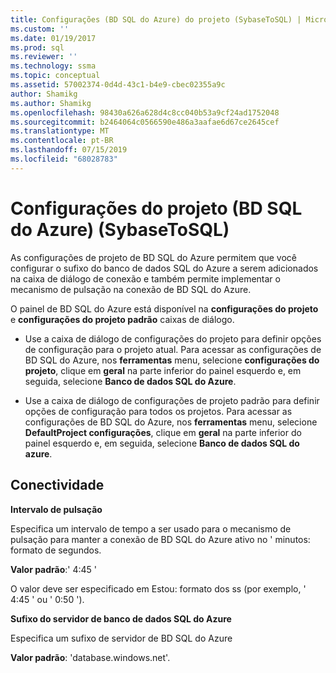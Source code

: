 ```yaml
---
title: Configurações (BD SQL do Azure) do projeto (SybaseToSQL) | Microsoft Docs
ms.custom: ''
ms.date: 01/19/2017
ms.prod: sql
ms.reviewer: ''
ms.technology: ssma
ms.topic: conceptual
ms.assetid: 57002374-0d4d-43c1-b4e9-cbec02355a9c
author: Shamikg
ms.author: Shamikg
ms.openlocfilehash: 98430a626a628d4c8cc040b53a9cf24ad1752048
ms.sourcegitcommit: b2464064c0566590e486a3aafae6d67ce2645cef
ms.translationtype: MT
ms.contentlocale: pt-BR
ms.lasthandoff: 07/15/2019
ms.locfileid: "68028783"
---
```

# <a name="project-settings-azure-sql-db--sybasetosql"></a>Configurações do projeto (BD SQL do Azure) (SybaseToSQL)
As configurações de projeto de BD SQL do Azure permitem que você configurar o sufixo do banco de dados SQL do Azure a serem adicionados na caixa de diálogo de conexão e também permite implementar o mecanismo de pulsação na conexão de BD SQL do Azure.  
  
O painel de BD SQL do Azure está disponível na **configurações do projeto** e **configurações do projeto padrão** caixas de diálogo.  
  
-   Use a caixa de diálogo de configurações do projeto para definir opções de configuração para o projeto atual. Para acessar as configurações de BD SQL do Azure, nos **ferramentas** menu, selecione **configurações do projeto**, clique em **geral** na parte inferior do painel esquerdo e, em seguida, selecione  **Banco de dados SQL do Azure**.  
  
-   Use a caixa de diálogo de configurações de projeto padrão para definir opções de configuração para todos os projetos. Para acessar as configurações de BD SQL do Azure, nos **ferramentas** menu, selecione **DefaultProject configurações**, clique em **geral** na parte inferior do painel esquerdo e, em seguida, selecione **Banco de dados SQL do azure**.  
  
## <a name="connectivity"></a>Conectividade  
**Intervalo de pulsação**  
  
Especifica um intervalo de tempo a ser usado para o mecanismo de pulsação para manter a conexão de BD SQL do Azure ativo no ' minutos: formato de segundos.  
  
**Valor padrão**:' 4:45 '  
  
O valor deve ser especificado em Estou: formato dos ss (por exemplo, ' 4:45 ' ou ' 0:50 ').  
  
**Sufixo do servidor de banco de dados SQL do Azure**  
  
Especifica um sufixo de servidor de BD SQL do Azure  
  
**Valor padrão**: 'database.windows.net'.  
  
